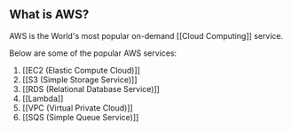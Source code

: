 ## What is AWS?
AWS is the World's most popular on-demand [[Cloud Computing]] service.

Below are some of the popular AWS services:

1. [[EC2 (Elastic Compute Cloud)]]
2. [[S3 (Simple Storage Service)]]
3. [[RDS (Relational Database Service)]]
4. [[Lambda]]
5. [[VPC (Virtual Private Cloud)]]
6. [[SQS (Simple Queue Service)]]